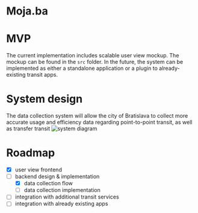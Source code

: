 # Moja.ba

# MVP
The current implementation includes scalable user view mockup. The mockup can be found in the `src` folder. In the future, the system can be implemented as either a standalone application or a plugin to already-existing transit apps.

# System design
The data collection system will allow the city of Bratislava to collect more accurate usage and efficiency data regarding point-to-point transit, as well as transfer transit
![system diagram](https://github.com/Peter-Iglarcik/moja.ba/blob/master/system.jpg)


# Roadmap
  - [x] user view frontend
  - [ ] backend design & implementation
    - [x]  data collection flow
    - [ ]  data collection implementation
  - [ ] integration with additional transit services
  - [ ] integration with already existing apps
